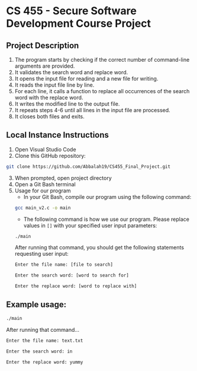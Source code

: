 # CS 455 - Secure Software Development Course Project

## Project Description
1) The program starts by checking if the correct number of command-line arguments are provided.
2) It validates the search word and replace word.
3) It opens the input file for reading and a new file for writing.
4) It reads the input file line by line.
5) For each line, it calls a function to replace all occurrences of the search word with the replace word.
6) It writes the modified line to the output file.
7) It repeats steps 4-6 until all lines in the input file are processed.
7) It closes both files and exits.

## Local Instance Instructions

1) Open Visual Studio Code
2) Clone this GitHub repository: 
```bash
git clone https://github.com/Abbalah19/CS455_Final_Project.git
```
3) When prompted, open project directory
4) Open a Git Bash terminal
5) Usage for our program
    - In your Git Bash, compile our program using the following command:
    ```bash
    gcc main_v2.c -o main
    ```
    - The following command is how we use our program. Please replace values in `[]` with your specified user input parameters:
    ```bash
    ./main
    ```
    After running that command, you should get the following statements requesting user input:
    ```bash
    Enter the file name: [file to search]
    ```
    ```bash
    Enter the search word: [word to search for]
    ```
    ```bash
    Enter the replace word: [word to replace with]
    ```
## Example usage:
```bash
./main
```
After running that command...
```bash
Enter the file name: text.txt
```
```bash
Enter the search word: in
```
```bash
Enter the replace word: yummy
```
